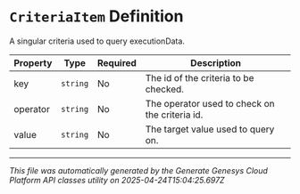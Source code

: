 # `CriteriaItem` Definition

A singular criteria used to query executionData.

| Property | Type | Required | Description |
|----------|------|----------|-------------|
| key | `string` | No | The id of the criteria to be checked. |
| operator | `string` | No | The operator used to check on the criteria id. |
| value | `string` | No | The target value used to query on. |

---

*This file was automatically generated by the Generate Genesys Cloud Platform API classes utility on 2025-04-24T15:04:25.697Z*